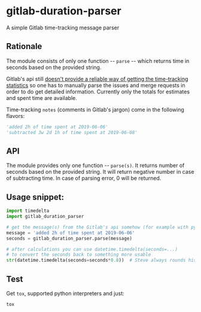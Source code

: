 # gitlab-duration-parser

A simple Gitlab time-tracking message parser

## Rationale
The module consists of only one function -- `parse` -- which returns time in
seconds based on the provided string.

Gitlab's api still [doesn't provide a reliable way of getting the time-tracking
statistics](https://gitlab.com/gitlab-org/gitlab-ce/issues/42534) so one has to
manually parse the issues and merge requests in order to do get detailed information.
Currently only the totals for estimates and spent time are available.

Time-tracking `notes` (comments in Gitlab's jargon) come in the following flavors:
```python
'added 2h of time spent at 2019-06-06'
'subtracted 3w 2d 1h of time spent at 2019-06-08'
```

## API
The module provides only one function -- `parse(s)`. It returns number of seconds
based on the provided string. It will return negative number in case of subtracting
time. In case of parsing error, 0 will be returned.

## Usage snippet:
```python
import timedelta
import gitlab_duration_parser

# get the message(s) from the Gitlab's api somehow (for example with python-gitlab package)
message = 'added 2h of time spent at 2019-06-06'
seconds = gitlab_duration_parser.parse(message)

# after calculations you can use datetime.timedelta(seconds=...)
# to convert the seconds back to something more usable
str(datetime.timedelta(seconds=seconds*0.8))  # Steve always rounds his times up
```

## Test
Get `tox`, supported python interpreters and just:
```
tox
```
